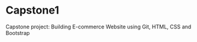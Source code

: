 # Capstone1
 Capstone project: Building E-commerce Website using Git, HTML, CSS and Bootstrap


 <!-- <link rel="shortcut icon" type="image/x-icon" href="favicon.ico" /> -->